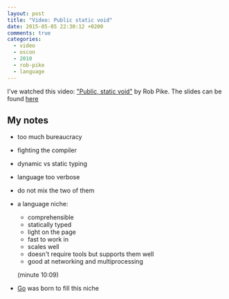 ```yaml
---
layout: post
title: "Video: Public static void"
date: 2015-05-05 22:30:12 +0200
comments: true
categories: 
  - video
  - oscon
  - 2010
  - rob-pike
  - language
---
```


I've watched this video: ["Public, static void"][video] by Rob Pike. The slides can be found [here][slides]

## My notes

* too much bureaucracy
* fighting the compiler
* dynamic vs static typing
* language too verbose 
* do not mix the two of them

* a language niche:

  * comprehensible
  * statically typed
  * light on the page
  * fast to work in
  * scales well
  * doesn't require tools but supports them well
  * good at networking and multiprocessing
  
  (minute 10:09)​

* [Go][golang] was born to fill this niche

[video]: https://www.youtube.com/watch?v=5kj5ApnhPAE
[slides]: http://www.oscon.com/oscon2010/public/schedule/detail/13423
[golang]: http://golang.org